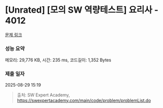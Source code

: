 # [Unrated] [모의 SW 역량테스트] 요리사 - 4012 

[문제 링크](https://swexpertacademy.com/main/code/problem/problemDetail.do?contestProbId=AWIeUtVakTMDFAVH) 

### 성능 요약

메모리: 29,776 KB, 시간: 235 ms, 코드길이: 1,352 Bytes

### 제출 일자

2025-08-29 15:19



> 출처: SW Expert Academy, https://swexpertacademy.com/main/code/problem/problemList.do